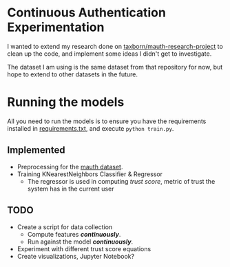 # Continuous Authentication Experimentation
I wanted to extend my research done on [taxborn/mauth-research-project](https://github.com/taxborn/mauth-research-project) to
clean up the code, and implement some ideas I didn't get to investigate.

The dataset I am using is the same dataset from that repository for now, but hope to extend to other datasets in the future.

# Running the models
All you need to run the models is to ensure you have the requirements installed in [requirements.txt](./requirements.txt), and execute `python train.py`.

## Implemented
- Preprocessing for the [mauth dataset](https://github.com/taxborn/mauth-research-project).
- Training KNearestNeighbors Classifier & Regressor
    - The regressor is used in computing *trust score*, metric of trust the system has in the current user

## TODO
- Create a script for data collection
    - Compute features ***continuously***.
    - Run against the model ***continuously***.
- Experiment with different trust score equations
- Create visualizations, Jupyter Notebook?